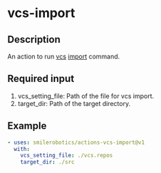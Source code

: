 # vcs-import

## Description

An action to run [vcs](https://github.com/dirk-thomas/vcstool) [import](https://github.com/dirk-thomas/vcstool#import-set-of-repositories) command.

## Required input

1. vcs_setting_file: Path of the file for vcs import.
1. target_dir: Path of the target directory.

## Example

```yaml
- uses: smilerobotics/actions-vcs-import@v1
  with:
    vcs_setting_file: ./vcs.repos
    target_dir: ./src
```
